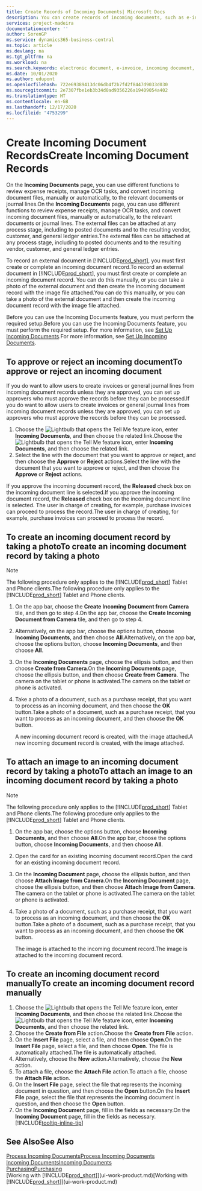 ```yaml
---
title: Create Records of Incoming Documents| Microsoft Docs
description: You can create records of incoming documents, such as e-invoices, and manage OCR tasks, eCommerce, and document exchange.
services: project-madeira
documentationcenter: ''
author: SorenGP
ms.service: dynamics365-business-central
ms.topic: article
ms.devlang: na
ms.tgt_pltfrm: na
ms.workload: na
ms.search.keywords: electronic document, e-invoice, incoming document, OCR, ecommerce, document exchange, import invoice
ms.date: 10/01/2020
ms.author: edupont
ms.openlocfilehash: 722e69389413dc06db4f2b7fd2f8447d9033d030
ms.sourcegitcommit: 2e7307fbe1eb3b34d0ad9356226a19409054a402
ms.translationtype: HT
ms.contentlocale: en-GB
ms.lasthandoff: 12/17/2020
ms.locfileid: "4753299"
---
```

# <a name="create-incoming-document-records"></a><span data-ttu-id="b3b32-103">Create Incoming Document Records</span><span class="sxs-lookup"><span data-stu-id="b3b32-103">Create Incoming Document Records</span></span>
<span data-ttu-id="b3b32-104">On the **Incoming Documents** page, you can use different functions to review expense receipts, manage OCR tasks, and convert incoming document files, manually or automatically, to the relevant documents or journal lines.</span><span class="sxs-lookup"><span data-stu-id="b3b32-104">On the **Incoming Documents** page, you can use different functions to review expense receipts, manage OCR tasks, and convert incoming document files, manually or automatically, to the relevant documents or journal lines.</span></span> <span data-ttu-id="b3b32-105">The external files can be attached at any process stage, including to posted documents and to the resulting vendor, customer, and general ledger entries.</span><span class="sxs-lookup"><span data-stu-id="b3b32-105">The external files can be attached at any process stage, including to posted documents and to the resulting vendor, customer, and general ledger entries.</span></span>

<span data-ttu-id="b3b32-106">To record an external document in [!INCLUDE[prod_short](includes/prod_short.md)], you must first create or complete an incoming document record.</span><span class="sxs-lookup"><span data-stu-id="b3b32-106">To record an external document in [!INCLUDE[prod_short](includes/prod_short.md)], you must first create or complete an incoming document record.</span></span> <span data-ttu-id="b3b32-107">You can do this manually, or you can take a photo of the external document and then create the incoming document record with the image file attached.</span><span class="sxs-lookup"><span data-stu-id="b3b32-107">You can do this manually, or you can take a photo of the external document and then create the incoming document record with the image file attached.</span></span>

<span data-ttu-id="b3b32-108">Before you can use the Incoming Documents feature, you must perform the required setup.</span><span class="sxs-lookup"><span data-stu-id="b3b32-108">Before you can use the Incoming Documents feature, you must perform the required setup.</span></span> <span data-ttu-id="b3b32-109">For more information, see [Set Up Incoming Documents](across-how-setup-income-documents.md).</span><span class="sxs-lookup"><span data-stu-id="b3b32-109">For more information, see [Set Up Incoming Documents](across-how-setup-income-documents.md).</span></span>

## <a name="to-approve-or-reject-an-incoming-document"></a><span data-ttu-id="b3b32-110">To approve or reject an incoming document</span><span class="sxs-lookup"><span data-stu-id="b3b32-110">To approve or reject an incoming document</span></span>
<span data-ttu-id="b3b32-111">If you do want to allow users to create invoices or general journal lines from incoming document records unless they are approved, you can set up approvers who must approve the records before they can be processed.</span><span class="sxs-lookup"><span data-stu-id="b3b32-111">If you do want to allow users to create invoices or general journal lines from incoming document records unless they are approved, you can set up approvers who must approve the records before they can be processed.</span></span>

1. <span data-ttu-id="b3b32-112">Choose the ![Lightbulb that opens the Tell Me feature](media/ui-search/search_small.png "Tell me what you want to do") icon, enter **Incoming Documents**, and then choose the related link.</span><span class="sxs-lookup"><span data-stu-id="b3b32-112">Choose the ![Lightbulb that opens the Tell Me feature](media/ui-search/search_small.png "Tell me what you want to do") icon, enter **Incoming Documents**, and then choose the related link.</span></span>
2. <span data-ttu-id="b3b32-113">Select the line with the document that you want to approve or reject, and then choose the **Approve** or **Reject** actions.</span><span class="sxs-lookup"><span data-stu-id="b3b32-113">Select the line with the document that you want to approve or reject, and then choose the **Approve** or **Reject** actions.</span></span>

<span data-ttu-id="b3b32-114">If you approve the incoming document record, the **Released** check box on the incoming document line is selected.</span><span class="sxs-lookup"><span data-stu-id="b3b32-114">If you approve the incoming document record, the **Released** check box on the incoming document line is selected.</span></span> <span data-ttu-id="b3b32-115">The user in charge of creating, for example, purchase invoices can proceed to process the record.</span><span class="sxs-lookup"><span data-stu-id="b3b32-115">The user in charge of creating, for example, purchase invoices can proceed to process the record.</span></span>

## <a name="to-create-an-incoming-document-record-by-taking-a-photo"></a><span data-ttu-id="b3b32-116">To create an incoming document record by taking a photo</span><span class="sxs-lookup"><span data-stu-id="b3b32-116">To create an incoming document record by taking a photo</span></span>
> [!NOTE]  
>   <span data-ttu-id="b3b32-117">The following procedure only applies to the [!INCLUDE[prod_short](includes/prod_short.md)] Tablet and Phone clients.</span><span class="sxs-lookup"><span data-stu-id="b3b32-117">The following procedure only applies to the [!INCLUDE[prod_short](includes/prod_short.md)] Tablet and Phone clients.</span></span>

1. <span data-ttu-id="b3b32-118">On the app bar, choose the **Create Incoming Document from Camera** tile, and then go to step 4.</span><span class="sxs-lookup"><span data-stu-id="b3b32-118">On the app bar, choose the **Create Incoming Document from Camera** tile, and then go to step 4.</span></span>
2. <span data-ttu-id="b3b32-119">Alternatively, on the app bar, choose the options button, choose **Incoming Documents**, and then choose **All**.</span><span class="sxs-lookup"><span data-stu-id="b3b32-119">Alternatively, on the app bar, choose the options button, choose **Incoming Documents**, and then choose **All**.</span></span>
3. <span data-ttu-id="b3b32-120">On the **Incoming Documents** page, choose the ellipsis button, and then choose **Create from Camera**.</span><span class="sxs-lookup"><span data-stu-id="b3b32-120">On the **Incoming Documents** page, choose the ellipsis button, and then choose **Create from Camera**.</span></span> <span data-ttu-id="b3b32-121">The camera on the tablet or phone is activated.</span><span class="sxs-lookup"><span data-stu-id="b3b32-121">The camera on the tablet or phone is activated.</span></span>
4. <span data-ttu-id="b3b32-122">Take a photo of a document, such as a purchase receipt, that you want to process as an incoming document, and then choose the **OK** button.</span><span class="sxs-lookup"><span data-stu-id="b3b32-122">Take a photo of a document, such as a purchase receipt, that you want to process as an incoming document, and then choose the **OK** button.</span></span>

    <span data-ttu-id="b3b32-123">A new incoming document record is created, with the image attached.</span><span class="sxs-lookup"><span data-stu-id="b3b32-123">A new incoming document record is created, with the image attached.</span></span>

## <a name="to-attach-an-image-to-an-incoming-document-record-by-taking-a-photo"></a><span data-ttu-id="b3b32-124">To attach an image to an incoming document record by taking a photo</span><span class="sxs-lookup"><span data-stu-id="b3b32-124">To attach an image to an incoming document record by taking a photo</span></span>
> [!NOTE]  
>   <span data-ttu-id="b3b32-125">The following procedure only applies to the [!INCLUDE[prod_short](includes/prod_short.md)] Tablet and Phone clients.</span><span class="sxs-lookup"><span data-stu-id="b3b32-125">The following procedure only applies to the [!INCLUDE[prod_short](includes/prod_short.md)] Tablet and Phone clients.</span></span>

1. <span data-ttu-id="b3b32-126">On the app bar, choose the options button, choose **Incoming Documents**, and then choose **All**.</span><span class="sxs-lookup"><span data-stu-id="b3b32-126">On the app bar, choose the options button, choose **Incoming Documents**, and then choose **All**.</span></span>
2. <span data-ttu-id="b3b32-127">Open the card for an existing incoming document record.</span><span class="sxs-lookup"><span data-stu-id="b3b32-127">Open the card for an existing incoming document record.</span></span>
3. <span data-ttu-id="b3b32-128">On the **Incoming Document** page, choose the ellipsis button, and then choose **Attach Image from Camera**.</span><span class="sxs-lookup"><span data-stu-id="b3b32-128">On the **Incoming Document** page, choose the ellipsis button, and then choose **Attach Image from Camera**.</span></span> <span data-ttu-id="b3b32-129">The camera on the tablet or phone is activated.</span><span class="sxs-lookup"><span data-stu-id="b3b32-129">The camera on the tablet or phone is activated.</span></span>
4. <span data-ttu-id="b3b32-130">Take a photo of a document, such as a purchase receipt, that you want to process as an incoming document, and then choose the **OK** button.</span><span class="sxs-lookup"><span data-stu-id="b3b32-130">Take a photo of a document, such as a purchase receipt, that you want to process as an incoming document, and then choose the **OK** button.</span></span>

    <span data-ttu-id="b3b32-131">The image is attached to the incoming document record.</span><span class="sxs-lookup"><span data-stu-id="b3b32-131">The image is attached to the incoming document record.</span></span>

## <a name="to-create-an-incoming-document-record-manually"></a><span data-ttu-id="b3b32-132">To create an incoming document record manually</span><span class="sxs-lookup"><span data-stu-id="b3b32-132">To create an incoming document record manually</span></span>
1. <span data-ttu-id="b3b32-133">Choose the ![Lightbulb that opens the Tell Me feature](media/ui-search/search_small.png "Tell me what you want to do") icon, enter **Incoming Documents**, and then choose the related link.</span><span class="sxs-lookup"><span data-stu-id="b3b32-133">Choose the ![Lightbulb that opens the Tell Me feature](media/ui-search/search_small.png "Tell me what you want to do") icon, enter **Incoming Documents**, and then choose the related link.</span></span>
2. <span data-ttu-id="b3b32-134">Choose the **Create from File** action.</span><span class="sxs-lookup"><span data-stu-id="b3b32-134">Choose the **Create from File** action.</span></span>  
3. <span data-ttu-id="b3b32-135">On the **Insert File** page, select a file, and then choose **Open**.</span><span class="sxs-lookup"><span data-stu-id="b3b32-135">On the **Insert File** page, select a file, and then choose **Open**.</span></span> <span data-ttu-id="b3b32-136">The file is automatically attached.</span><span class="sxs-lookup"><span data-stu-id="b3b32-136">The file is automatically attached.</span></span>
4. <span data-ttu-id="b3b32-137">Alternatively, choose the **New** action.</span><span class="sxs-lookup"><span data-stu-id="b3b32-137">Alternatively, choose the **New** action.</span></span>
5. <span data-ttu-id="b3b32-138">To attach a file, choose the **Attach File** action.</span><span class="sxs-lookup"><span data-stu-id="b3b32-138">To attach a file, choose the **Attach File** action.</span></span>
6. <span data-ttu-id="b3b32-139">On the **Insert File** page, select the file that represents the incoming document in question, and then choose the **Open** button.</span><span class="sxs-lookup"><span data-stu-id="b3b32-139">On the **Insert File** page, select the file that represents the incoming document in question, and then choose the **Open** button.</span></span>
7. <span data-ttu-id="b3b32-140">On the **Incoming Document** page, fill in the fields as necessary.</span><span class="sxs-lookup"><span data-stu-id="b3b32-140">On the **Incoming Document** page, fill in the fields as necessary.</span></span> [!INCLUDE[tooltip-inline-tip](includes/tooltip-inline-tip_md.md)]

## <a name="see-also"></a><span data-ttu-id="b3b32-141">See Also</span><span class="sxs-lookup"><span data-stu-id="b3b32-141">See Also</span></span>
[<span data-ttu-id="b3b32-142">Process Incoming Documents</span><span class="sxs-lookup"><span data-stu-id="b3b32-142">Process Incoming Documents</span></span>](across-process-income-documents.md)  
[<span data-ttu-id="b3b32-143">Incoming Documents</span><span class="sxs-lookup"><span data-stu-id="b3b32-143">Incoming Documents</span></span>](across-income-documents.md)  
[<span data-ttu-id="b3b32-144">Purchasing</span><span class="sxs-lookup"><span data-stu-id="b3b32-144">Purchasing</span></span>](purchasing-manage-purchasing.md)  
<span data-ttu-id="b3b32-145">[Working with [!INCLUDE[prod_short](includes/prod_short.md)]](ui-work-product.md)</span><span class="sxs-lookup"><span data-stu-id="b3b32-145">[Working with [!INCLUDE[prod_short](includes/prod_short.md)]](ui-work-product.md)</span></span>
